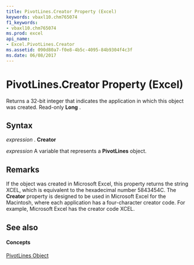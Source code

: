 ```yaml
---
title: PivotLines.Creator Property (Excel)
keywords: vbaxl10.chm765074
f1_keywords:
- vbaxl10.chm765074
ms.prod: excel
api_name:
- Excel.PivotLines.Creator
ms.assetid: 090d80a7-f0e8-4b5c-4095-84b9304f4c3f
ms.date: 06/08/2017
---
```



# PivotLines.Creator Property (Excel)

Returns a 32-bit integer that indicates the application in which this object was created. Read-only  **Long** .


## Syntax

 _expression_ . **Creator**

 _expression_ A variable that represents a **PivotLines** object.


## Remarks

If the object was created in Microsoft Excel, this property returns the string XCEL, which is equivalent to the hexadecimal number 5843454C. The  **Creator** property is designed to be used in Microsoft Excel for the Macintosh, where each application has a four-character creator code. For example, Microsoft Excel has the creator code XCEL.


## See also


#### Concepts


[PivotLines Object](Excel.PivotLines.md)

